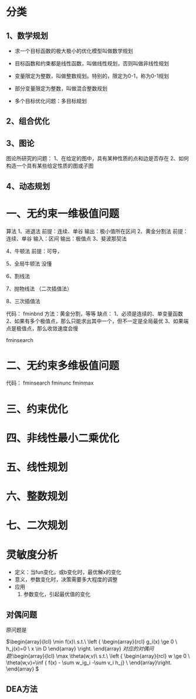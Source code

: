 # 分类
## 1、数学规划
- 求一个目标函数的极大极小的优化模型叫做数学规划
- 目标函数和约束都是线性函数，叫做线性规划，否则叫做非线性规划

- 变量限定为整数，叫做整数规划。特别的，限定为0-1，称为0-1规划
- 部分变量限定为整数，叫做混合整数规划

- 多个目标优化问题：多目标规划

## 2、组合优化

## 3、图论
图论所研究的问题：
   1、在给定的图中，具有某种性质的点和边是否存在
   2、如何构造一个具有某些给定性质的图或子图

## 4、动态规划

# 一、无约束一维极值问题
算法
1、进退法
前提：连续、单谷
输出：极小值所在区间
2、黄金分割法
前提：连续、单谷
输入：区间
输出：极值点
3、斐波那契法


4、牛顿法
 前提：可导，

5、全局牛顿法
没懂

6、割线法

7、抛物线法
（二次插值法）

8、三次插值法










代码：
fminbnd
方法：黄金分割，等等
缺点：
1、必须是连续的、单变量函数
2、如果有多个极值点，那么只能求出其中一个，但不一定是全局最优
3、如果端点是极值点，那么收敛速度会慢

fminsearch

# 二、无约束多维极值问题



代码：
fminsearch
fminunc
fminmax

# 三、约束优化


# 四、非线性最小二乘优化

# 五、线性规划

# 六、整数规划


# 七、二次规划

# 灵敏度分析
- 定义：当fun变化，或b变化时，最优解x的变化
- 意义，参数变化时，决策需要多大程度的调整
- 应用
    1. 参数变化，引起最优值的变化

## 对偶问题
原问题是

$\begin{array}{lcl}
\min f(x)\\
s.t.\\
\left \{ \begin{array}{rcl}
g_i(x) \ge 0 \\
h_j(x)=0   \\
x \in D
\end{array} \right.
\end{array} $对应的对偶问题:$\begin{array}{lcl}
\max \theta(w,v)\\
s.t.\\
\left \{ \begin{array}{rcl}
w \ge 0 \\
\theta(w,v)=\inf \{ f(x) - \sum w_ig_i -\sum v_i h_j\}   \\
\end{array}\right.
\end{array} $

## DEA方法
